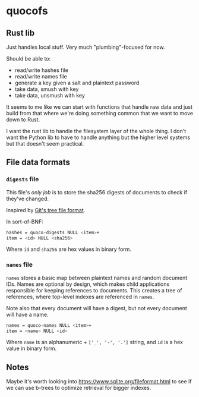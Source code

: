 # quocofs

## Rust lib

Just handles local stuff. Very much "plumbing"-focused for now.

Should be able to:
  - read/write hashes file
  - read/write names file
  - generate a key given a salt and plaintext password
  - take data, smush with key
  - take data, unsmush with key

It seems to me like we can start with functions that handle raw data and just build from that where we're doing something common that we want to move down to Rust.

I want the rust lib to handle the filesystem layer of the whole thing. I don't want the Python lib to have to handle anything but the higher level systems but that doesn't seem practical.

## File data formats

### `digests` file

This file's _only job_ is to store the sha256 digests of documents to check if they've changed.

Inspired by [Git's tree file format](https://www.dulwich.io/docs/tutorial/file-format.html#the-tree).

In sort-of-BNF:

```sh
hashes = quoco-digests NULL <item>+
item = <id> NULL <sha256>
```

Where `id` and `sha256` are hex values in binary form.

### `names` file

`names` stores a basic map between plaintext names and random document IDs. Names are optional by design, which makes
child applications responsible for keeping references to documents. This creates a tree of references, where top-level
indexes are referenced in `names`.

Note also that every document will have a digest, but not every document will have a name.

```sh
names = quoco-names NULL <item>+
item = <name> NULL <id>
```

Where `name` is an alphanumeric + `['_', '-', '.']` string, and `id` is a hex value in binary form.

## Notes

Maybe it's worth looking into https://www.sqlite.org/fileformat.html to see if we can use b-trees to optimize retrieval for bigger indexes.

